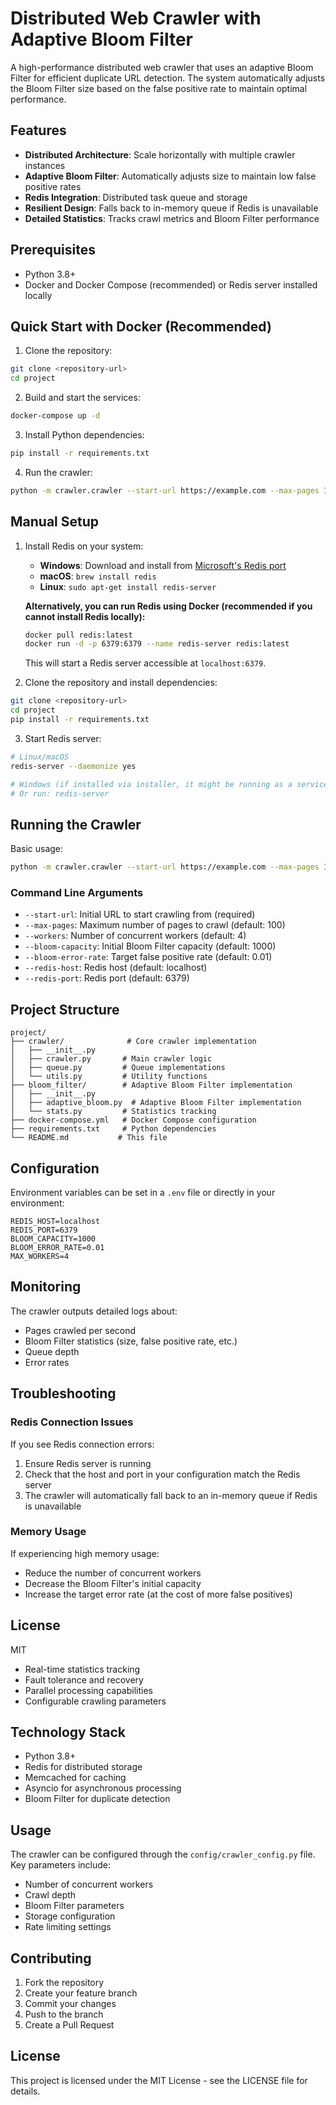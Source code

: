 # Distributed Web Crawler with Adaptive Bloom Filter

A high-performance distributed web crawler that uses an adaptive Bloom Filter for efficient duplicate URL detection. The system automatically adjusts the Bloom Filter size based on the false positive rate to maintain optimal performance.

## Features

- **Distributed Architecture**: Scale horizontally with multiple crawler instances
- **Adaptive Bloom Filter**: Automatically adjusts size to maintain low false positive rates
- **Redis Integration**: Distributed task queue and storage
- **Resilient Design**: Falls back to in-memory queue if Redis is unavailable
- **Detailed Statistics**: Tracks crawl metrics and Bloom Filter performance

## Prerequisites

- Python 3.8+
- Docker and Docker Compose (recommended) or Redis server installed locally

## Quick Start with Docker (Recommended)

1. Clone the repository:
```bash
git clone <repository-url>
cd project
```

2. Build and start the services:
```bash
docker-compose up -d
```

3. Install Python dependencies:
```bash
pip install -r requirements.txt
```

4. Run the crawler:
```bash
python -m crawler.crawler --start-url https://example.com --max-pages 100
```

## Manual Setup

1. Install Redis on your system:
   - **Windows**: Download and install from [Microsoft's Redis port](https://github.com/microsoftarchive/redis/releases)
   - **macOS**: `brew install redis`
   - **Linux**: `sudo apt-get install redis-server`

   **Alternatively, you can run Redis using Docker (recommended if you cannot install Redis locally):**
   ```bash
   docker pull redis:latest
   docker run -d -p 6379:6379 --name redis-server redis:latest
   ```
   This will start a Redis server accessible at `localhost:6379`.

2. Clone the repository and install dependencies:
```bash
git clone <repository-url>
cd project
pip install -r requirements.txt
```

3. Start Redis server:
```bash
# Linux/macOS
redis-server --daemonize yes

# Windows (if installed via installer, it might be running as a service)
# Or run: redis-server
```

## Running the Crawler

Basic usage:
```bash
python -m crawler.crawler --start-url https://example.com --max-pages 100
```

### Command Line Arguments

- `--start-url`: Initial URL to start crawling from (required)
- `--max-pages`: Maximum number of pages to crawl (default: 100)
- `--workers`: Number of concurrent workers (default: 4)
- `--bloom-capacity`: Initial Bloom Filter capacity (default: 1000)
- `--bloom-error-rate`: Target false positive rate (default: 0.01)
- `--redis-host`: Redis host (default: localhost)
- `--redis-port`: Redis port (default: 6379)

## Project Structure

```
project/
├── crawler/              # Core crawler implementation
│   ├── __init__.py
│   ├── crawler.py       # Main crawler logic
│   ├── queue.py         # Queue implementations
│   └── utils.py         # Utility functions
├── bloom_filter/        # Adaptive Bloom Filter implementation
│   ├── __init__.py
│   ├── adaptive_bloom.py  # Adaptive Bloom Filter implementation
│   └── stats.py         # Statistics tracking
├── docker-compose.yml   # Docker Compose configuration
├── requirements.txt     # Python dependencies
└── README.md           # This file
```

## Configuration

Environment variables can be set in a `.env` file or directly in your environment:

```env
REDIS_HOST=localhost
REDIS_PORT=6379
BLOOM_CAPACITY=1000
BLOOM_ERROR_RATE=0.01
MAX_WORKERS=4
```

## Monitoring

The crawler outputs detailed logs about:
- Pages crawled per second
- Bloom Filter statistics (size, false positive rate, etc.)
- Queue depth
- Error rates

## Troubleshooting

### Redis Connection Issues
If you see Redis connection errors:
1. Ensure Redis server is running
2. Check that the host and port in your configuration match the Redis server
3. The crawler will automatically fall back to an in-memory queue if Redis is unavailable

### Memory Usage
If experiencing high memory usage:
- Reduce the number of concurrent workers
- Decrease the Bloom Filter's initial capacity
- Increase the target error rate (at the cost of more false positives)

## License

MIT
- Real-time statistics tracking
- Fault tolerance and recovery
- Parallel processing capabilities
- Configurable crawling parameters

## Technology Stack

- Python 3.8+
- Redis for distributed storage
- Memcached for caching
- Asyncio for asynchronous processing
- Bloom Filter for duplicate detection

## Usage

The crawler can be configured through the `config/crawler_config.py` file. Key parameters include:
- Number of concurrent workers
- Crawl depth
- Bloom Filter parameters
- Storage configuration
- Rate limiting settings

## Contributing

1. Fork the repository
2. Create your feature branch
3. Commit your changes
4. Push to the branch
5. Create a Pull Request

## License

This project is licensed under the MIT License - see the LICENSE file for details.
